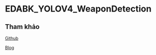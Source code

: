 # EDABK_YOLOV4_WeaponDetection 

## Tham khảo

[Github](https://github.com/ari-dasci/OD-WeaponDetection/tree/master/Weapons%20and%20similar%20handled%20objects)

[Blog](https://miai.vn/2020/05/25/yolo-series-train-yolo-v4-train-tren-colab-chi-tiet-va-day-du-a-z/)
